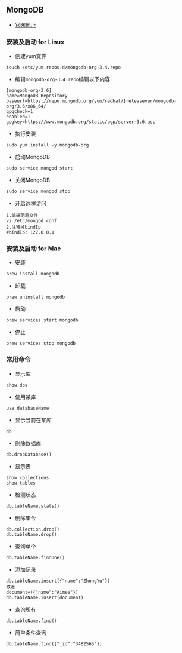 ## MongoDB

* [官网地址](https://docs.mongodb.com/manual/tutorial/install-mongodb-on-red-hat/)

### 安装及启动 for Linux
* 创建yum文件
```
touch /etc/yum.repos.d/mongodb-org-3.4.repo
```

* 编辑`mongodb-org-3.4.repo`编辑以下内容
```
[mongodb-org-3.6]
name=MongoDB Repository
baseurl=https://repo.mongodb.org/yum/redhat/$releasever/mongodb-org/3.6/x86_64/
gpgcheck=1
enabled=1
gpgkey=https://www.mongodb.org/static/pgp/server-3.6.asc
```

* 执行安装
```
sudo yum install -y mongodb-org
```

* 启动MongoDB
```
sudo service mongod start
```

* 关闭MongoDB
```
sudo service mongod stop
```

* 开启远程访问
```
1.编辑配置文件
vi /etc/mongod.conf
2.注释掉bindIp
#bindIp: 127.0.0.1
```

### 安装及启动 for Mac
* 安装
```
brew install mongodb
```

* 卸载
```
brew uninstall mongodb
```

* 启动
```
brew services start mongodb
```

* 停止
```
brew services stop mongodb
``` 

### 常用命令
* 显示库
```
show dbs
```

* 使用某库
```
use databaseName
```

* 显示当前在某库
```
db
```

* 删除数据库
```
db.dropDatabase()
```

* 显示表
```
show collections
show tables
```

* 检测状态
```
db.tableName.stats()
```

* 删除集合
```
db.collection.drop()
db.tableName.drop()
```

* 查询单个
```
db.tableName.findOne()
```

* 添加记录
```
db.tableName.insert({"name":"ZhongYu"})
或者
document=({"name":"Aimee"})
db.tableName.insert(document)
```

* 查询所有
```
db.tableName.find()
```

* 简单条件查询
```
db.tableName.find({"_id":"3482565"})
```
